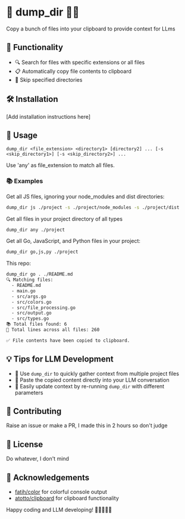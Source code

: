 # 🚀 dump_dir 📂✨

Copy a bunch of files into your clipboard to provide context for LLms

## 🌟 Functionality

- 🔍 Search for files with specific extensions or all files
- 📋 Automatically copy file contents to clipboard
- 🚫 Skip specified directories

## 🛠️ Installation

[Add installation instructions here]

## 🚀 Usage

```
dump_dir <file_extension> <directory1> [directory2] ... [-s <skip_directory1>] [-s <skip_directory2>] ...
```

Use 'any' as file_extension to match all files.

### 📚 Examples


Get all JS files, ignoring your node_modules and dist directories:
```bash
dump_dir js ./project -s ./project/node_modules -s ./project/dist
```

Get all files in your project directory of all types
```bash
dump_dir any ./project 
```

Get all Go, JavaScript, and Python files in your project:
```bash
dump_dir go,js,py ./project
````

This repo:
```txt
dump_dir go . ./README.md
🔍 Matching files:
  - README.md
  - main.go
  - src/args.go
  - src/colors.go
  - src/file_processing.go
  - src/output.go
  - src/types.go
📚 Total files found: 6
📝 Total lines across all files: 260

✅ File contents have been copied to clipboard.
```


## 💡 Tips for LLM Development

- 📁 Use `dump_dir` to quickly gather context from multiple project files
- 🧠 Paste the copied content directly into your LLM conversation
- 🔄 Easily update context by re-running `dump_dir` with different parameters

## 🤝 Contributing

Raise an issue or make a PR, I made this in 2 hours so don't judge

## 📜 License

Do whatever, I don't mind

## 🙏 Acknowledgements

- [fatih/color](https://github.com/fatih/color) for colorful console output
- [atotto/clipboard](https://github.com/atotto/clipboard) for clipboard functionality

Happy coding and LLM developing! 🎉👨‍💻👩‍💻
